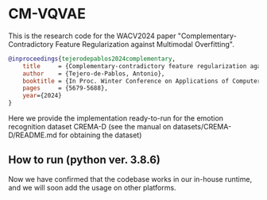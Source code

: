 # CM-VQVAE

This is the research code for the WACV2024 paper "Complementary-Contradictory Feature Regularization against Multimodal Overfitting".

```bibtex
@inproceedings{tejerodepablos2024complementary,
    title     = {Complementary-contradictory feature regularization against multimodal overfitting},
    author    = {Tejero-de-Pablos, Antonio},
    booktitle = {In Proc. Winter Conference on Applications of Computer Vision},
    pages     = {5679-5688},
    year={2024}
}
```

Here we provide the implementation ready-to-run for the emotion recognition dataset CREMA-D (see the manual on datasets/CREMA-D/README.md for obtaining the dataset)

## How to run (python ver. 3.8.6)

Now we have confirmed that the codebase works in our in-house runtime, and we will soon add the usage on other platforms.

[comment]: <> (- First, install the dependencies in [CM-VQVAE/requirements.txt]CM-VQVAE/requirements.txt)

[comment]: <> (~~~)
[comment]: <> (pip3 install -U -r CM-VQVAE/requirements.txt)
[comment]: <> (~~~)

[comment]: <> (- Then, manually install the following packages:)

[comment]: <> (~~~)
[comment]: <> (pip install torch==1.10.2+cu111 torchvision==0.11.3+cu111 torchaudio==0.10.2+cu111 -f https://download.pytorch.org/whl/torch_stable.html)

[comment]: <> (sudo apt-get install libsndfile1-dev)

[comment]: <> (sudo apt-get install libgl1)

[comment]: <> (sudo apt-get install ffmpeg libsm6 libxext6  -y)
[comment]: <> (~~~)

[comment]: <> (- Finally, go to [CM-VQVAE/CREMA-D]CM-VQVAE/CREMA-D and run)

[comment]: <> (~~~)
[comment]: <> (python main.py)
[comment]: <> (~~~)

[comment]: <> (- A manual of the code and functions can be found in [CM-VQVAE/CREMA-D/README.md]CM-VQVAE/CREMA-D/README.md)
